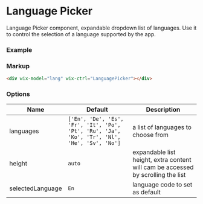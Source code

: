 # Language Picker
<!-- LanguagePicker -->

Language Picker component, expandable dropdown list of languages. Use it to control the selection of a language supported by the app.

### Example

<div wix-model="lang"  wix-options="{ selectedLanguage: 'En' }" wix-ctrl="LanguagePicker"></div>

### Markup
```html
<div wix-model="lang" wix-ctrl="LanguagePicker"></div>
```

### Options


Name             | Default                                                              | Description
-----------------|----------------------------------------------------------------------|------------
languages        | `['En', 'De', 'Es', 'Fr', 'It', 'Po', 'Pt', 'Ru', 'Ja', 'Ko', 'Tr', 'Nl', 'He', 'Sv', 'No']` | a list of languages to choose from
height           | `auto`                                                               | expandable list height, extra content will cam be accessed by scrolling the list
selectedLanguage | `En`                                                                 | language code to set as default